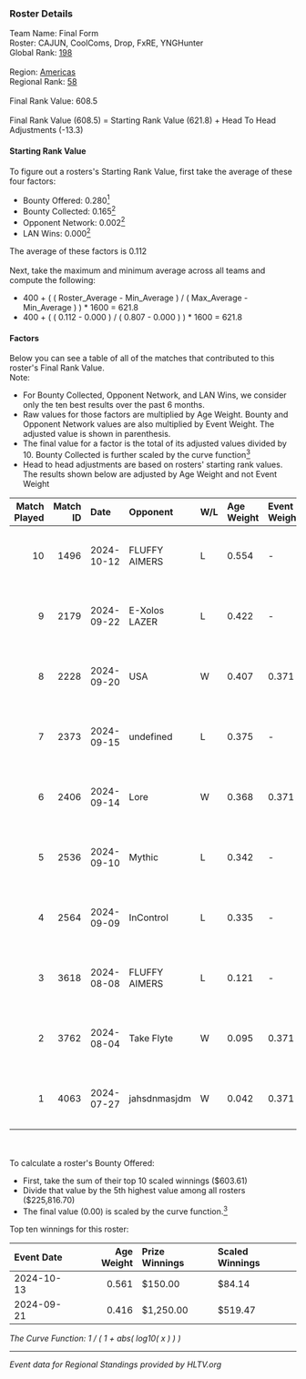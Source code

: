 ### Roster Details<br />
Team Name: Final Form<br />
Roster: CAJUN, CoolComs, Drop, FxRE, YNGHunter<br />
Global Rank: [198](../../standings_global_2025_01_17.md)<br />
<br />
Region: [Americas]( ../../standings_americas_2025_01_17.md)<br />
Regional Rank: [58]( ../../standings_americas_2025_01_17.md)<br />
<br />
Final Rank Value:  608.5<br />
<br />
Final Rank Value (608.5) = Starting Rank Value (621.8) + Head To Head Adjustments (-13.3)<br />

#### Starting Rank Value<br />
To figure out a rosters's Starting Rank Value, first take the average of these four factors:<br />
- Bounty Offered: 0.280[<sup>1</sup>](#table2)
- Bounty Collected: 0.165[<sup>2</sup>](#table1)
- Opponent Network: 0.002[<sup>2</sup>](#table1)
- LAN Wins: 0.000[<sup>2</sup>](#table1)

The average of these factors is 0.112<br />
<br />
Next, take the maximum and minimum average across all teams and compute the following:<br />
- 400 + ( ( Roster_Average - Min_Average ) / ( Max_Average - Min_Average ) ) * 1600 = 621.8
- 400 + ( ( 0.112 - 0.000 ) / ( 0.807 - 0.000 ) ) * 1600 = 621.8


#### Factors<br />
Below you can see a table of all of the matches that contributed to this roster's Final Rank Value.<br />
Note:<br />

- For Bounty Collected, Opponent Network, and LAN Wins, we consider only the ten best results over the past 6 months.
- Raw values for those factors are multiplied by Age Weight. Bounty and Opponent Network values are also multiplied by Event Weight. The adjusted value is shown in parenthesis.
- The final value for a factor is the total of its adjusted values divided by 10. Bounty Collected is further scaled by the curve function[<sup>3</sup>](#curveFunction)
- Head to head adjustments are based on rosters' starting rank values. The results shown below are adjusted by Age Weight and not Event Weight
<span id="table1"></span><br />


| Match Played | Match ID | Date       | Opponent      | W/L | Age Weight | Event Weight | Bounty Collected | Opponent Network | LAN Wins  | H2H Adj. | Roster                                 |
| -: | -: | :- | :- | :- | :- | :- | :- | :- | :- | -: | :- |
|           10 |     1496 | 2024-10-12 | FLUFFY AIMERS | L   | 0.554      | -            | -                | -                | -         |    -2.58 | CAJUN, CoolComs, Drop, FxRE, YNGHunter |
|            9 |     2179 | 2024-09-22 | E-Xolos LAZER | L   | 0.422      | -            | -                | -                | -         |    -4.62 | CAJUN, CoolComs, Drop, FxRE, YNGHunter |
|            8 |     2228 | 2024-09-20 | USA           | W   | 0.407      | 0.371        | 0.000 (0.000)    | 0.030 (0.005)    | 0 (0.000) |     4.32 | CAJUN, CoolComs, Drop, FxRE, YNGHunter |
|            7 |     2373 | 2024-09-15 | undefined     | L   | 0.375      | -            | -                | -                | -         |    -4.80 | CAJUN, CoolComs, Drop, FxRE, Zzeus     |
|            6 |     2406 | 2024-09-14 | Lore          | W   | 0.368      | 0.371        | 0.000 (0.000)    | 0.062 (0.008)    | 0 (0.000) |     3.96 | CAJUN, CoolComs, Drop, FxRE, YNGHunter |
|            5 |     2536 | 2024-09-10 | Mythic        | L   | 0.342      | -            | -                | -                | -         |    -6.52 | CAJUN, CoolComs, Drop, FxRE, Zzeus     |
|            4 |     2564 | 2024-09-09 | InControl     | L   | 0.335      | -            | -                | -                | -         |    -4.81 | CAJUN, CoolComs, Drop, FxRE, Zzeus     |
|            3 |     3618 | 2024-08-08 | FLUFFY AIMERS | L   | 0.121      | -            | -                | -                | -         |    -0.59 | CAJUN, CoolComs, Drop, Fruitcupx, FxRE |
|            2 |     3762 | 2024-08-04 | Take Flyte    | W   | 0.095      | 0.371        | 0.003 (0.000)    | 0.228 (0.008)    | 0 (0.000) |     2.05 | CAJUN, CoolComs, Drop, Fruitcupx, FxRE |
|            1 |     4063 | 2024-07-27 | jahsdnmasjdm  | W   | 0.042      | 0.371        | 0.000 (0.000)    | 0.000 (0.000)    | 0 (0.000) |     0.29 | CAJUN, CoolComs, Drop, Fruitcupx, FxRE |

<br />
<span id="table2"></span><br />
To calculate a roster's Bounty Offered:<br />

- First, take the sum of their top 10 scaled winnings ($603.61)
- Divide that value by the 5th highest value among all rosters ($225,816.70)
- The final value (0.00) is scaled by the curve function.[<sup>3</sup>](#curveFunction)

Top ten winnings for this roster:<br />

| Event Date | Age Weight | Prize Winnings | Scaled Winnings |
| :- | -: | :- | :- |
| 2024-10-13 |      0.561 | $150.00        | $84.14          |
| 2024-09-21 |      0.416 | $1,250.00      | $519.47         |


<span id="curveFunction"></span>_The Curve Function: 1 / ( 1 + abs( log10( x ) ) )_<br />

---
_Event data for Regional Standings provided by HLTV.org_<br />
